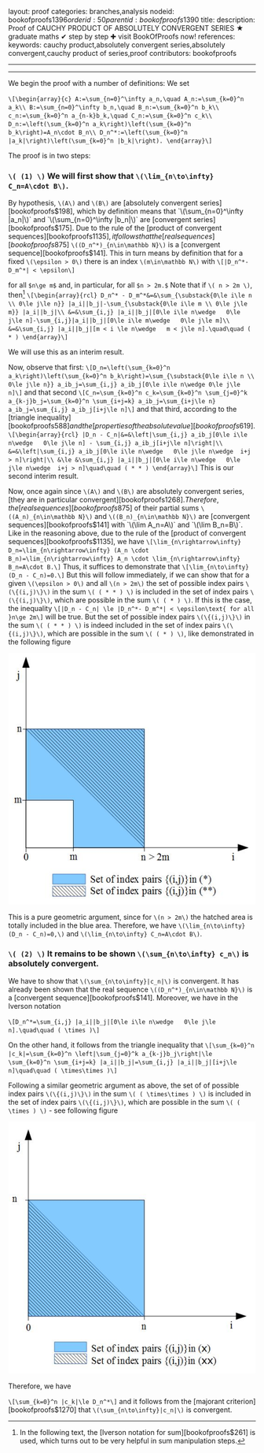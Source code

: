 layout: proof
categories: branches,analysis
nodeid: bookofproofs$1396
orderid: 50
parentid: bookofproofs$1390
title: 
description:  Proof of CAUCHY PRODUCT OF ABSOLUTELY CONVERGENT SERIES &#9733; graduate maths &#10004; step by step &#10010; visit BookOfProofs now!
references: 
keywords: cauchy product,absolutely convergent series,absolutely convergent,cauchy product of series,proof
contributors: bookofproofs

---


---

We begin the proof with a number of definitions: We set 


`\[\begin{array}{c}
A:=\sum_{n=0}^\infty a_n,\quad A_n:=\sum_{k=0}^n a_k\\
B:=\sum_{n=0}^\infty b_n,\quad B_n:=\sum_{k=0}^n b_k\\
c_n:=\sum_{k=0}^n a_{n-k}b_k,\quad C_n:=\sum_{k=0}^n c_k\\
D_n:=\left(\sum_{k=0}^n a_k\right)\left(\sum_{k=0}^n b_k\right)=A_n\cdot B_n\\
D_n^*:=\left(\sum_{k=0}^n |a_k|\right)\left(\sum_{k=0}^n |b_k|\right).
\end{array}\]`

The proof is in two steps:


### `\( (1) \)` We will first show that `\(\lim_{n\to\infty} C_n=A\cdot B\)`.

By hypothesis, `\(A\)` and `\(B\)` are [absolutely convergent series][bookofproofs$198], which by definition means that `\(\sum_{n=0}^\infty |a_n|\)` and `\(\sum_{n=0}^\infty |b_n|\)` are [convergent series][bookofproofs$175]. Due to the rule of the [product of convergent sequences][bookofproofs$1135], it follows that the [real sequences][bookofproofs$875] `\((D_n^*)_{n\in\mathbb N}\)` is a [convergent sequence][bookofproofs$141]. This in turn means by definition that for a fixed `\(\epsilon > 0\)` there is an index `\(m\in\mathbb N\)` with
`\[|D_n^*- D_m^*| < \epsilon\]`

 for all `$n\ge m$`  and, in particular, for all `$n > 2m.$` Note that if `\( n > 2m \)`, then[^1] 
`\[\begin{array}{rcl}
D_n^* - D_m^*&=&\sum_{\substack{0\le i\le n \\ 0\le j\le n}} |a_i||b_j|-\sum_{\substack{0\le i\le m \\ 0\le j\le m}} |a_i||b_j|\\
&=&\sum_{i,j} |a_i||b_j|[0\le i\le n\wedge   0\le j\le n]-\sum_{i,j}|a_i||b_j|[0\le i\le m\wedge   0\le j\le m]\\
&=&\sum_{i,j} |a_i||b_j|[m < i \le n\wedge   m < j\le n].\quad\quad ( * )
\end{array}\]`

We will use this as an interim result.

Now, observe that first: 
`\[D_n=\left(\sum_{k=0}^n a_k\right)\left(\sum_{k=0}^n b_k\right)=\sum_{\substack{0\le i\le n \\ 0\le j\le n}} a_ib_j=\sum_{i,j} a_ib_j[0\le i\le n\wedge 0\le j\le n]\]`
and that second
`\[C_n=\sum_{k=0}^n c_k=\sum_{k=0}^n \sum_{j=0}^k a_{k-j}b_j=\sum_{k=0}^n \sum_{i+j=k} a_ib_j=\sum_{i+j\le n} a_ib_j=\sum_{i,j} a_ib_j[i+j\le n]\]`
and that third, according to the [triangle inequality][bookofproofs$588] and the [properties of the absolute value][bookofproofs$619].
`\[\begin{array}{rcl}
|D_n - C_n|&=&\left|\sum_{i,j} a_ib_j[0\le i\le n\wedge   0\le j\le n] - \sum_{i,j} a_ib_j[i+j\le n]\right|\\
&=&\left|\sum_{i,j} a_ib_j[0\le i\le n\wedge   0\le j\le n\wedge  i+j > n]\right|\\
&\le &\sum_{i,j} |a_i||b_j|[0\le i\le n\wedge   0\le j\le n\wedge  i+j > n]\quad\quad ( * * )
\end{array}\]`
This is our second interim result.

Now, once again since `\(A\)` and `\(B\)` are absolutely convergent series, [they are in particular convergent][bookofproofs$1268]. Therefore, the [real sequences][bookofproofs$875] of their partial sums `\((A_n)_{n\in\mathbb N}\)` and `\((B_n)_{n\in\mathbb N}\)`  are [convergent sequences][bookofproofs$141] with `\(\lim A_n=A\)` and `\(\lim B_n=B\)`. Like in the reasoning above, due to the rule of the [product of convergent sequences][bookofproofs$1135], we have
`\[\lim_{n\rightarrow\infty} D_n=\lim_{n\rightarrow\infty} (A_n \cdot B_n)=\lim_{n\rightarrow\infty} A_n \cdot \lim_{n\rightarrow\infty} B_n=A\cdot B.\]`
Thus, it suffices to demonstrate that 
`\[\lim_{n\to\infty} (D_n - C_n)=0.\]`
But this will follow immediately, if we can show that for a given `\(\epsilon > 0\)` and all `\(n > 2m\)` the set of possible index pairs  `\(\{(i,j)\}\)` in the sum  `\( ( * * ) \)` is included in the set of index pairs `\(\{(i,j)\}\)`, which are possible  in the sum  `\( ( * ) \)`. If this is the case, the inequality
`\[|D_n - C_n| \le |D_n^*- D_m^*| < \epsilon\text{ for all }n\ge 2m\]`
will be true. But the set of possible index pairs  `\(\{(i,j)\}\)` in the sum  `\( ( * * ) \)` is indeed included in the set of index pairs `\(\{(i,j)\}\)`, which are possible  in the sum  `\( ( * ) \)`, like demonstrated in the following figure


![cauchyproductproof](https://github.com/bookofproofs/bookofproofs.github.io/blob/main/_sources/_assets/images/examples/cauchyproductproof.jpg?raw=true)


This is a pure geometric argument, since for `\(n > 2m\)` the hatched area is totally included in the blue area. Therefore, we have `\(\lim_{n\to\infty} (D_n - C_n)=0,\)` and `\(\lim_{n\to\infty} C_n=A\cdot B\)`.

### `\( (2) \)` It remains to be shown  `\(\sum_{n\to\infty} c_n\)` is absolutely convergent.

We have to show that `\(\sum_{n\to\infty}|c_n|\)` is convergent. It has already been shown that the real sequence `\((D_n^*)_{n\in\mathbb N}\)` is a [convergent sequence][bookofproofs$141]. Moreover, we have in the Iverson notation

`\[D_n^*=\sum_{i,j} |a_i||b_j|[0\le i\le n\wedge   0\le j\le n].\quad\quad ( \times )\]`

On the other hand, it follows from the triangle inequality that 
`\[\sum_{k=0}^n |c_k|=\sum_{k=0}^n \left|\sum_{j=0}^k a_{k-j}b_j\right|\le \sum_{k=0}^n \sum_{i+j=k} |a_i||b_j|=\sum_{i,j} |a_i||b_j|[i+j\le n]\quad\quad ( \times\times )\]`

Following a similar geometric argument as above, the set of of possible index pairs  `\(\{(i,j)\}\)` in the sum  `\( ( \times\times ) \)` is included in the set of index pairs `\(\{(i,j)\}\)`, which are possible  in the sum  `\( ( \times ) \)` - see following figure


![cauchyproductproof1](https://github.com/bookofproofs/bookofproofs.github.io/blob/main/_sources/_assets/images/examples/cauchyproductproof1.jpg?raw=true)


Therefore, we have 

`\[\sum_{k=0}^n |c_k|\le D_n^*\]`
and it follows from the [majorant criterion][bookofproofs$1270] that `\(\sum_{n\to\infty}|c_n|\)` is convergent.

[^1]: In the following text, the [Iverson notation for sum][bookofproofs$261] is used, which turns out to be very helpful in sum manipulation steps.
